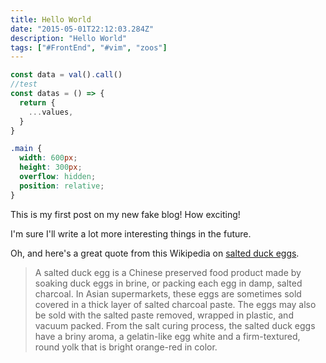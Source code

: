 ```yaml
---
title: Hello World
date: "2015-05-01T22:12:03.284Z"
description: "Hello World"
tags: ["#FrontEnd", "#vim", "zoos"]
---
```


```js
const data = val().call()
//test
const datas = () => {
  return {
    ...values,
  }
}
```

```css
.main {
  width: 600px;
  height: 300px;
  overflow: hidden;
  position: relative;
}
```

This is my first post on my new fake blog! How exciting!

I'm sure I'll write a lot more interesting things in the future.

Oh, and here's a great quote from this Wikipedia on
[salted duck eggs](http://en.wikipedia.org/wiki/Salted_duck_egg).

> A salted duck egg is a Chinese preserved food product made by soaking duck
> eggs in brine, or packing each egg in damp, salted charcoal. In Asian
> supermarkets, these eggs are sometimes sold covered in a thick layer of salted
> charcoal paste. The eggs may also be sold with the salted paste removed,
> wrapped in plastic, and vacuum packed. From the salt curing process, the
> salted duck eggs have a briny aroma, a gelatin-like egg white and a
> firm-textured, round yolk that is bright orange-red in color.

